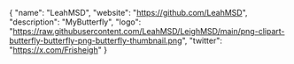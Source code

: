{
  "name": "LeahMSD",
  "website": "https://github.com/LeahMSD",
  "description": "MyButterfly",
  "logo": "https://raw.githubusercontent.com/LeahMSD/LeighMSD/main/png-clipart-butterfly-butterfly-png-butterfly-thumbnail.png",
  "twitter": "https://x.com/Frisheigh"
}
